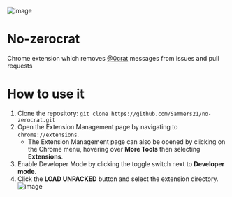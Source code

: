![image](https://user-images.githubusercontent.com/16746106/87172361-cf049880-c2dc-11ea-9be2-7695149e0906.png)

# No-zerocrat
Chrome extension which removes [@0crat](https://github.com/0crat) messages from issues and pull requests

# How to use it

1. Clone the repository: `git clone https://github.com/Sammers21/no-zerocrat.git`
1. Open the Extension Management page by navigating to `chrome://extensions`.
    * The Extension Management page can also be opened by clicking on the Chrome menu, hovering over __More Tools__ then selecting __Extensions__.
2. Enable Developer Mode by clicking the toggle switch next to __Developer mode__.
3. Click the __LOAD UNPACKED__ button and select the extension directory.
![image](https://user-images.githubusercontent.com/16746106/87173749-e3e22b80-c2de-11ea-8ea6-6664c6555c88.png)
